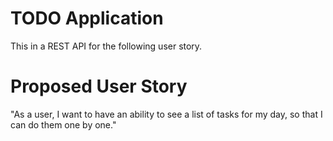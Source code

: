 # TODO Application

This in a REST API for the following user story.
# Proposed User Story
"As a user, I want to have an ability to see a list of tasks for my day, so that I can do them one by one."

